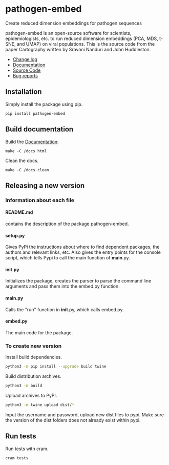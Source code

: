 # pathogen-embed

Create reduced dimension embeddings for pathogen sequences

pathogen-embed is an open-source software for scientists, epidemiologists, etc. to run reduced dimension embeddings (PCA, MDS, t-SNE, and UMAP) on viral populations. This is the source code from the paper Cartography written by Sravani Nanduri and John Huddleston.

 - [Change log](CHANGES.md)
 - [Documentation](https://blab.github.io/pathogen-embed/)
 - [Source Code](https://github.com/blab/pathogen-embed/tree/main)
 - [Bug reports](https://github.com/blab/pathogen-embed/issues)

## Installation

Simply install the package using pip.

```
pip install pathogen-embed
```

## Build documentation

Build the [Documentation](https://blab.github.io/pathogen-embed/):

```
make -C /docs html
```

Clean the docs.

```
make -C /docs clean
```

## Releasing a new version

### Information about each file

#### README.md

contains the description of the package pathogen-embed.

#### setup.py

Gives PyPi the instructions about where to find dependent packages, the authors and relevant links, etc. Also gives the entry points for the console script, which tells Pypi to call the main function of __main__.py.

#### __init__.py

Initializes the package, creates the parser to parse the command line arguments and pass them into the embed.py function.

#### __main__.py

Calls the "run" function in __init__.py, which calls embed.py.

#### embed.py

The main code for the package.

### To create new version

Install build dependencies.

``` bash
python3 -m pip install --upgrade build twine
```

Build distribution archives.

```bash
python3 -m build
```

Upload archives to PyPI.

```bash
python3 -m twine upload dist/*
```

Input the username and password, upload new dist files to pypi. Make sure the version of the dist folders does not already exist within pypi.

## Run tests

Run tests with cram.

``` bash
cram tests
```

